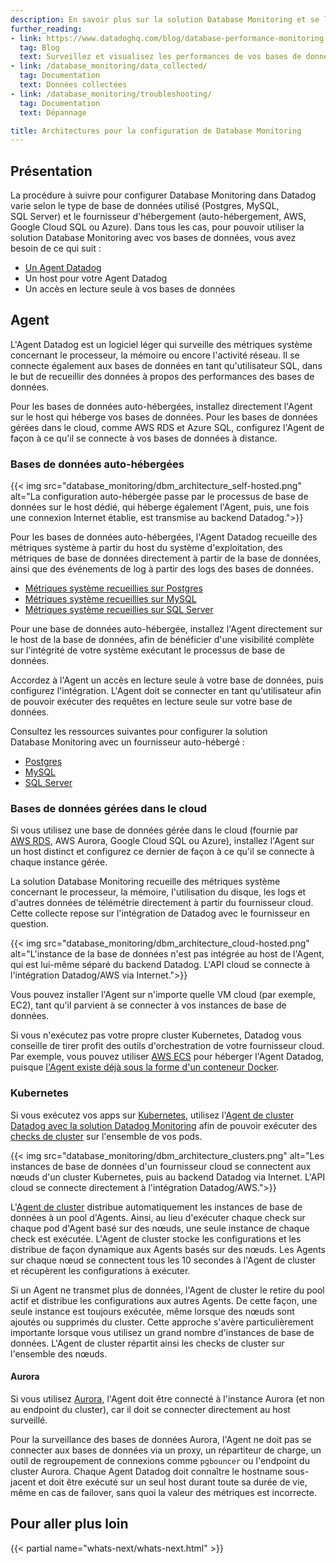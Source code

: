 ```yaml
---
description: En savoir plus sur la solution Database Monitoring et se lancer
further_reading:
- link: https://www.datadoghq.com/blog/database-performance-monitoring-datadog
  tag: Blog
  text: Surveillez et visualisez les performances de vos bases de données
- link: /database_monitoring/data_collected/
  tag: Documentation
  text: Données collectées
- link: /database_monitoring/troubleshooting/
  tag: Documentation
  text: Dépannage

title: Architectures pour la configuration de Database Monitoring
---
```



## Présentation

La procédure à suivre pour configurer Database Monitoring dans Datadog varie selon le type de base de données utilisé (Postgres, MySQL, SQL Server) et le fournisseur d'hébergement (auto-hébergement, AWS, Google Cloud SQL ou Azure). Dans tous les cas, pour pouvoir utiliser la solution Database Monitoring avec vos bases de données, vous avez besoin de ce qui suit :

* [Un Agent Datadog][1]
* Un host pour votre Agent Datadog
* Un accès en lecture seule à vos bases de données

## Agent

L'Agent Datadog est un logiciel léger qui surveille des métriques système concernant le processeur, la mémoire ou encore l'activité réseau. Il se connecte également aux bases de données en tant qu'utilisateur SQL, dans le but de recueillir des données à propos des performances des bases de données.

Pour les bases de données auto-hébergées, installez directement l'Agent sur le host qui héberge vos bases de données. Pour les bases de données gérées dans le cloud, comme AWS RDS et Azure SQL, configurez l'Agent de façon à ce qu'il se connecte à vos bases de données à distance.


### Bases de données auto-hébergées

{{< img src="database_monitoring/dbm_architecture_self-hosted.png" alt="La configuration auto-hébergée passe par le processus de base de données sur le host dédié, qui héberge également l'Agent, puis, une fois une connexion Internet établie, est transmise au backend Datadog.">}}

Pour les bases de données auto-hébergées, l'Agent Datadog recueille des métriques système à partir du host du système d'exploitation, des métriques de base de données directement à partir de la base de données, ainsi que des événements de log à partir des logs des bases de données.

* [Métriques système recueillies sur Postgres][2]
* [Métriques système recueillies sur MySQL][3]
* [Métriques système recueillies sur SQL Server][15]


Pour une base de données auto-hébergée, installez l'Agent directement sur le host de la base de données, afin de bénéficier d'une visibilité complète sur l'intégrité de votre système exécutant le processus de base de données.

Accordez à l'Agent un accès en lecture seule à votre base de données, puis configurez l'intégration. L'Agent doit se connecter en tant qu'utilisateur afin de pouvoir exécuter des requêtes en lecture seule sur votre base de données.

Consultez les ressources suivantes pour configurer la solution Database Monitoring avec un fournisseur auto-hébergé :

* [Postgres][4]
* [MySQL][5]
* [SQL Server][14]


### Bases de données gérées dans le cloud

Si vous utilisez une base de données gérée dans le cloud (fournie par [AWS RDS][6], AWS Aurora, Google Cloud SQL ou Azure), installez l'Agent sur un host distinct et configurez ce dernier de façon à ce qu'il se connecte à chaque instance gérée.

La solution Database Monitoring recueille des métriques système concernant le processeur, la mémoire, l'utilisation du disque, les logs et d'autres données de télémétrie directement à partir du fournisseur cloud. Cette collecte repose sur l'intégration de Datadog avec le fournisseur en question.

{{< img src="database_monitoring/dbm_architecture_cloud-hosted.png" alt="L'instance de la base de données n'est pas intégrée au host de l'Agent, qui est lui-même séparé du backend Datadog. L'API cloud se connecte à l'intégration Datadog/AWS via Internet.">}}

Vous pouvez installer l'Agent sur n'importe quelle VM cloud (par exemple, EC2), tant qu'il parvient à se connecter à vos instances de base de données.

Si vous n'exécutez pas votre propre cluster Kubernetes, Datadog vous conseille de tirer profit des outils d'orchestration de votre fournisseur cloud. Par exemple, vous pouvez utiliser [AWS ECS][7] pour héberger l'Agent Datadog, puisque [l'Agent existe déjà sous la forme d'un conteneur Docker][8].

### Kubernetes

Si vous exécutez vos apps sur [Kubernetes][9], utilisez l'[Agent de cluster Datadog avec la solution Datadog Monitoring][10] afin de pouvoir exécuter des [checks de cluster][11] sur l'ensemble de vos pods.

{{< img src="database_monitoring/dbm_architecture_clusters.png" alt="Les instances de base de données d'un fournisseur cloud se connectent aux nœuds d'un cluster Kubernetes, puis au backend Datadog via Internet. L'API cloud se connecte directement à l'intégration Datadog/AWS.">}}

L'[Agent de cluster][12] distribue automatiquement les instances de base de données à un pool d'Agents. Ainsi, au lieu d'exécuter chaque check sur chaque pod d'Agent basé sur des nœuds, une seule instance de chaque check est exécutée. L'Agent de cluster stocke les configurations et les distribue de façon dynamique aux Agents basés sur des nœuds. Les Agents sur chaque nœud se connectent tous les 10 secondes à l'Agent de cluster et récupèrent les configurations à exécuter.

Si un Agent ne transmet plus de données, l'Agent de cluster le retire du pool actif et distribue les configurations aux autres Agents. De cette façon, une seule instance est toujours exécutée, même lorsque des nœuds sont ajoutés ou supprimés du cluster. Cette approche s'avère particulièrement importante lorsque vous utilisez un grand nombre d'instances de base de données. L'Agent de cluster répartit ainsi les checks de cluster sur l'ensemble des nœuds.



#### Aurora

Si vous utilisez [Aurora][13], l'Agent doit être connecté à l'instance Aurora (et non au endpoint du cluster), car il doit se connecter directement au host surveillé.

Pour la surveillance des bases de données Aurora, l'Agent ne doit pas se connecter aux bases de données via un proxy, un répartiteur de charge, un outil de regroupement de connexions comme `pgbouncer` ou l'endpoint du cluster Aurora. Chaque Agent Datadog doit connaître le hostname sous-jacent et doit être exécuté sur un seul host durant toute sa durée de vie, même en cas de failover, sans quoi la valeur des métriques est incorrecte.



## Pour aller plus loin

{{< partial name="whats-next/whats-next.html" >}}

[1]: /fr/agent/basic_agent_usage/
[2]: /fr/integrations/postgres/?tab=host#data-collected
[3]: /fr/integrations/mysql/?tab=host#data-collected
[4]: /fr/database_monitoring/setup_postgres/selfhosted/
[5]: /fr/database_monitoring/setup_mysql/selfhosted/
[6]: /fr/integrations/amazon_rds/
[7]: /fr/agent/amazon_ecs/
[8]: /fr/agent/docker/
[9]: /fr/agent/kubernetes/integrations/
[10]: /fr/database_monitoring/setup_postgres/rds/?tab=kubernetes
[11]: /fr/agent/cluster_agent/clusterchecks/
[12]: https://www.datadoghq.com/blog/datadog-cluster-agent/
[13]: /fr/database_monitoring/setup_postgres/aurora/
[14]: /fr/database_monitoring/setup_sql_server/selfhosted/
[15]: /fr/integrations/sqlserver/?tabs=host#data-collected
